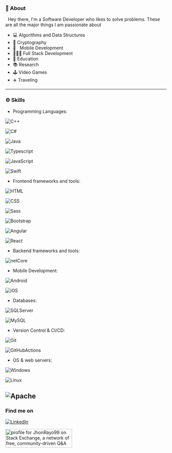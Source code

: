 
### 🧔 About

&nbsp; Hey there, I'm a Software Developer who likes to solve problems. These are all the major things I am passionate about

- 💻 Algorithms and Data Structures
- :closed_lock_with_key: Cryptography
-  📱 &nbsp; Mobile Development
- 👨🏻‍💻 Full Stack Development
- 🏫 Education
- 📚 Research 
- 🕹️ Video Games
- ✈️ Traveling

---

### ⚙️ Skills

- Programming Languages:

![C++](https://img.shields.io/badge/-C?style=flat-square&logo=c%2B%2B&logoColor=blue&color=rgba(0,0,0,0)&label=C%2B%2B&labelColor=rgba(0,0,0,0.0))

![C#](https://img.shields.io/badge/-C?style=flat-square&logo=c-Sharp&logoColor=purple&color=rgba(0,0,0,0)&label=C%23&labelColor=rgba(0,0,0,0.0))

![Java](https://img.shields.io/badge/-Java?style=flat-square&logo=java&logoColor=f8981d&color=rgba(0,0,0,0)&label=Java&labelColor=rgba(0,0,0,0.0))

![Typescript](https://img.shields.io/badge/-Typescript?style=flat-square&logo=typescript&logoColor=blue&color=rgba(0,0,0,0)&label=Typescript&labelColor=rgba(0,0,0,0.0))

![JavaScript](https://img.shields.io/badge/-JavaScript?style=flat-square&logo=javascript&color=rgba(0,0,0,0)&label=Javascript&labelColor=rgba(0,0,0,0.0))

![Swift](https://img.shields.io/badge/-Swift?style=flat-square&logo=Swift&color=rgba(0,0,0,0)&label=Swift&labelColor=rgba(0,0,0,0.0))

- Frontend frameworks and tools:

![HTML](https://img.shields.io/badge/-HTML?style=flat-square&logo=html5&color=rgba(0,0,0,0)&label=HTML5&labelColor=rgba(0,0,0,0.0))

![CSS](https://img.shields.io/badge/-CSS?style=flat-square&logo=css3&logoColor=1572b6&color=rgba(0,0,0,0)&label=CSS3&labelColor=rgba(0,0,0,0.0))

![Sass](https://img.shields.io/badge/-Sass?style=flat-square&logo=Sass&logoColor=CC6699&color=rgba(0,0,0,0)&label=Sass&labelColor=rgba(0,0,0,0.0))

![Bootstrap](https://img.shields.io/badge/-Bootstrap?style=flat-square&logo=bootstrap&color=rgba(0,0,0,0)&label=Bootstrap&labelColor=rgba(0,0,0,0.0))

![Angular](https://img.shields.io/badge/-Angular?style=flat-square&logo=angular&logoColor=DD0031&color=rgba(0,0,0,0)&label=Angular&labelColor=rgba(0,0,0,0.0))

![React](https://img.shields.io/badge/-React?style=flat-square&logo=react&color=rgba(0,0,0,0)&label=React&labelColor=rgba(0,0,0,0.0))

- Backend frameworks and tools:

![netCore](https://img.shields.io/badge/-ASP_NET?style=flat-square&logo=microsoft&logoColor=purple&color=rgba(0,0,0,0)&label=Net%20Core&labelColor=rgba(0,0,0,0.0))

- Mobile Development:

![Android](https://img.shields.io/badge/-Android?style=flat-square&logo=android&color=rgba(0,0,0,0)&label=Android&labelColor=rgba(0,0,0,0.0))

![iOS](https://img.shields.io/badge/-iOS?style=flat-square&logo=ios&color=rgba(0,0,0,0)&label=iOS&labelColor=rgba(0,0,0,0.0))

- Databases:

![SQLServer](https://img.shields.io/badge/-microsfotsqlserver?style=flat-square&logo=Microsoft-Sql-Server&logoColor=red&label=SQL%20Server&labelColor=rgba(0,0,0,0)&color=rgba(0,0,0,0))

![MySQL](https://img.shields.io/badge/-MySQL?style=flat-square&logo=mysql&color=rgba(0,0,0,0)&label=MySQL&labelColor=rgba(0,0,0,0.0))

- Version Control & CI/CD:

![Git](https://img.shields.io/badge/-git?style=flat-square&logo=git&color=rgba(0,0,0,0)&label=Git&labelColor=rgba(0,0,0,0.0))

![GitHubActions](https://img.shields.io/badge/-githubactions?style=flat-square&logo=github-actions&color=rgba(0,0,0,0)&label=GitHub%20Actions&labelColor=rgba(0,0,0,0.0))

- OS & web servers:

![Windows](https://img.shields.io/badge/-windows?style=flat-square&logo=windows&logoColor=blue&color=rgba(0,0,0,0)&label=Windows&labelColor=rgba(0,0,0,0.0))

![Linux](https://img.shields.io/badge/-linux?style=flat-square&logo=linux&color=rgba(0,0,0,0)&label=Linux&labelColor=rgba(0,0,0,0.0))

![Apache](https://img.shields.io/badge/-apache?style=flat-square&logo=apache&logoColor=D22128&color=rgba(0,0,0,0)&label=Apache&labelColor=rgba(0,0,0,0.0))
---

### Find me on


<a href="https://www.linkedin.com/in/jhon-rayo"><img src="https://img.shields.io/badge/LinkedIn--_.svg?style=social&logo=linkedin" alt="LinkedIn"></a>

<a href="https://stackexchange.com/users/17591418/jhonrayo99"><img src="https://stackexchange.com/users/flair/17591418.png" width="208" height="58" alt="profile for JhonRayo99 on Stack Exchange, a network of free, community-driven Q&amp;A sites" title="profile for JhonRayo99 on Stack Exchange, a network of free, community-driven Q&amp;A sites" /></a>
